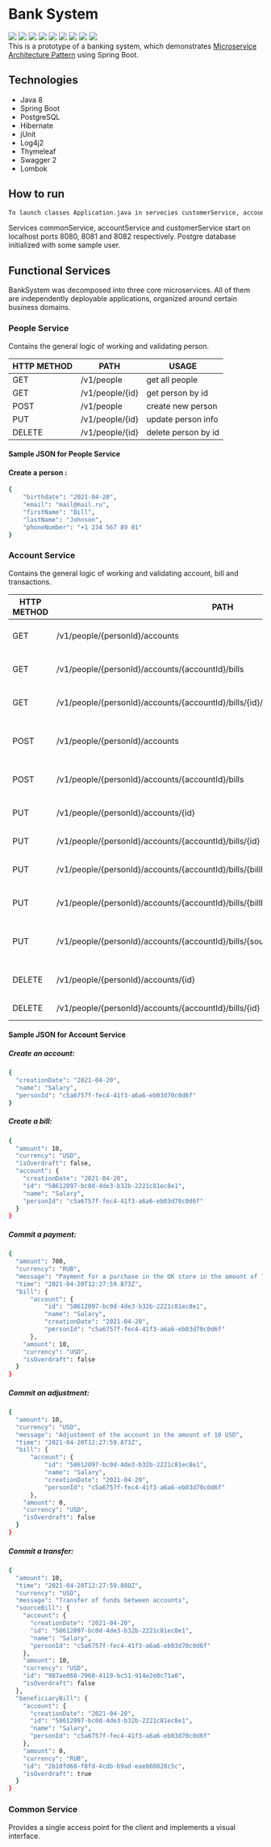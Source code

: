 # Bank System
![](https://img.shields.io/badge/Code-Java-informational?style=flat&logo=Java&logoColor=white&color=4AB197)
![](https://img.shields.io/badge/Code-SpringBoot-informational?style=flat&logo=Spring&logoColor=white&color=4AB197)
![](https://img.shields.io/badge/Code-Hibernate-informational?style=flat&logo=Hibernate&logoColor=white&color=4AB197)
![](https://img.shields.io/badge/Code-Maven-informational?style=flat&logo=Maven&logoColor=white&color=4AB197)
![](https://img.shields.io/badge/Code-PostgreSQL-informational?style=flat&logo=PostgreSQL&logoColor=white&color=4AB197)
![](https://img.shields.io/badge/Code-Thymeleaf-informational?style=flat&logo=Thymeleaf&logoColor=white&color=4AB197)
![](https://img.shields.io/badge/Code-Lombok-informational?style=flat&logo=Lombok&logoColor=white&color=4AB197)
![](https://img.shields.io/badge/Test-JUnit-informational?style=flat&logo=jUnit&logoColor=white&color=4AB197)
![](https://img.shields.io/badge/Log-Log4j2-informational?style=flat&logo=Log4j2&logoColor=white&color=4AB197)
<br>
This is a prototype of a banking system, which demonstrates [Microservice Architecture Pattern](http://martinfowler.com/microservices/) using Spring Boot.
## Technologies
- Java 8
- Spring Boot
- PostgreSQL
- Hibernate
- jUnit
- Log4j2
- Thymeleaf
- Swagger 2
- Lombok

## How to run
```sh
To launch classes Application.java in servecies customerService, accountService and commonService
```
Services commonService, accountService and customerService start on localhost ports 8080, 8081 and 8082 respectively.
Postgre database initialized with some sample user.

## Functional Services
BankSystem was decomposed into three core microservices. All of them are independently deployable applications, organized around certain business domains.

### People Service
Contains the general logic of working and validating person.

| HTTP METHOD | PATH | USAGE |
| -----------| ------ | ------ |
| GET | /v1/people | get all people | 
| GET | /v1/people/{id} | get person by id | 
| POST | /v1/people| create new person | 
| PUT | /v1/people/{id}| update person info | 
| DELETE | /v1/people/{id} | delete person by id | 

#### Sample JSON for People Service
#### Create a person :
```sh
{
    "birthdate": "2021-04-20",
    "email": "mail@mail.ru",
    "firstName": "Bill",
    "lastName": "Johnson",
    "phoneNumber": "+1 234 567 89 01"
} 
```
### Account Service
Contains the general logic of working and validating account, bill and transactions.

| HTTP METHOD | PATH | USAGE |
| -----------| ------ | ------ |
| GET | /v1/people/{personId}/accounts | get all accounts by personId | 
| GET | /v1/people/{personId}/accounts/{accountId}/bills | get all bills by accountId | 
| GET | /v1/people/{personId}/accounts/{accountId}/bills/{id}/transactions | get all transactions by bill | 
| POST | /v1/people/{personId}/accounts | create account for exact person | 
| POST | /v1/people/{personId}/accounts/{accountId}/bills | create bill for exact account | 
| PUT | /v1/people/{personId}/accounts/{id} | update account by id |
| PUT | /v1/people/{personId}/accounts/{accountId}/bills/{id} | update bill by id | 
| PUT | /v1/people/{personId}/accounts/{accountId}/bills/{billId}/payments | commit payment by bill | 
| PUT | /v1/people/{personId}/accounts/{accountId}/bills/{billId}/adjustments | commit adjustment by bill | 
| PUT | /v1/people/{personId}/accounts/{accountId}/bills/{sourceId}/transfer/{beneficiaryBillId} | commit transfer between two bills | 
| DELETE | /v1/people/{personId}/accounts/{id} | delete account by id |
| DELETE | /v1/people/{personId}/accounts/{accountId}/bills/{id} | delete bill by id |

#### Sample JSON for Account Service
##### Create an account:
```sh
{
  "creationDate": "2021-04-20",
  "name": "Salary",
  "personId": "c5a6757f-fec4-41f3-a6a6-eb03d70c0d6f"
} 
```
##### Create a bill:
```sh
{
  "amount": 10,
  "currency": "USD",
  "isOverdraft": false,
  "account": {
    "creationDate": "2021-04-20",
    "id": "58612097-bc0d-4de3-b32b-2221c81ec8e1",
    "name": "Salary",
    "personId": "c5a6757f-fec4-41f3-a6a6-eb03d70c0d6f"
  }
} 
```
##### Commit a payment:
```sh
{
  "amount": 700,
  "currency": "RUB",
  "message": "Payment for a purchase in the OK store in the amount of 700 RUB",
  "time": "2021-04-20T12:27:59.873Z",
  "bill": {
      "account": {
          "id": "58612097-bc0d-4de3-b32b-2221c81ec8e1",
          "name": "Salary",
          "creationDate": "2021-04-20",
          "personId": "c5a6757f-fec4-41f3-a6a6-eb03d70c0d6f"
      },
    "amount": 10,
    "currency": "USD",
    "isOverdraft": false
  }
}
```
##### Commit an adjustment:
```sh
{
  "amount": 10,
  "currency": "USD",
  "message": "Adjustment of the account in the amount of 10 USD",
  "time": "2021-04-20T12:27:59.873Z",
  "bill": {
      "account": {
          "id": "58612097-bc0d-4de3-b32b-2221c81ec8e1",
          "name": "Salary",
          "creationDate": "2021-04-20",
          "personId": "c5a6757f-fec4-41f3-a6a6-eb03d70c0d6f"
      },
    "amount": 0,
    "currency": "USD",
    "isOverdraft": false
  }
}
```
##### Commit a transfer:
```sh
{
  "amount": 10,
  "time": "2021-04-20T12:27:59.880Z",
  "currency": "USD",
  "message": "Transfer of funds between accounts",
  "sourceBill": {
    "account": {
      "creationDate": "2021-04-20",
      "id": "58612097-bc0d-4de3-b32b-2221c81ec8e1",
      "name": "Salary",
      "personId": "c5a6757f-fec4-41f3-a6a6-eb03d70c0d6f"
    },
    "amount": 10,
    "currency": "USD",
    "id": "987ae068-7960-4119-bc51-914e2e0c71a0",
    "isOverdraft": false
  },
  "beneficiaryBill": {
    "account": {
      "creationDate": "2021-04-20",
      "id": "58612097-bc0d-4de3-b32b-2221c81ec8e1",
      "name": "Salary",
      "personId": "c5a6757f-fec4-41f3-a6a6-eb03d70c0d6f"
    },
    "amount": 0,
    "currency": "RUB",
    "id": "2b10fd68-f8fd-4cdb-b9ad-eae860828c5c",
    "isOverdraft": true
  }
}
```
### Common Service
Provides a single access point for the client and implements a visual interface.

